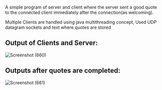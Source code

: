 A simple program of server and client where the server sent a good quote to the connected client immediately after the connection(as welcoming).

Multiple Clients are handled using java multithreading concept, Used UDP datagram sockets and text where quotes are stored

## Output of Clients and Server:
![Screenshot (660)](https://user-images.githubusercontent.com/25131591/54527654-8d8e0280-49a0-11e9-828f-dd8f1b231bc1.png)

## Outputs after quotes are completed:

![Screenshot (661)](https://user-images.githubusercontent.com/25131591/54527709-b6ae9300-49a0-11e9-93e8-611637867242.png)
